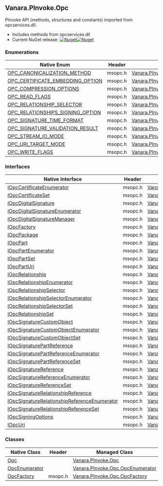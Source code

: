 ## Vanara.PInvoke.Opc  
PInvoke API (methods, structures and constants) imported from opcservices.dll.

- Includes methods from opcservices.dll  
- Current NuGet release: [![Nuget](https://img.shields.io/nuget/v/Vanara.PInvoke.Opc?logo=nuget&style=flat-square)![Nuget](https://img.shields.io/nuget/dt/Vanara.PInvoke.Opc?label=%20&style=flat-square)](https://www.nuget.org/packages/Vanara.PInvoke.Opc)  
### Enumerations  
Native Enum | Header | Managed Enum  
--- | --- | ---  
[OPC_CANONICALIZATION_METHOD](https://www.google.com/search?num=5&q=OPC_CANONICALIZATION_METHOD+site%3Alearn.microsoft.com) | msopc.h | [Vanara.PInvoke.Opc.OPC_CANONICALIZATION_METHOD](https://github.com/dahall/Vanara/search?l=C%23&q=OPC_CANONICALIZATION_METHOD)  
[OPC_CERTIFICATE_EMBEDDING_OPTION](https://www.google.com/search?num=5&q=OPC_CERTIFICATE_EMBEDDING_OPTION+site%3Alearn.microsoft.com) | msopc.h | [Vanara.PInvoke.Opc.OPC_CERTIFICATE_EMBEDDING_OPTION](https://github.com/dahall/Vanara/search?l=C%23&q=OPC_CERTIFICATE_EMBEDDING_OPTION)  
[OPC_COMPRESSION_OPTIONS](https://www.google.com/search?num=5&q=OPC_COMPRESSION_OPTIONS+site%3Alearn.microsoft.com) | msopc.h | [Vanara.PInvoke.Opc.OPC_COMPRESSION_OPTIONS](https://github.com/dahall/Vanara/search?l=C%23&q=OPC_COMPRESSION_OPTIONS)  
[OPC_READ_FLAGS](https://www.google.com/search?num=5&q=OPC_READ_FLAGS+site%3Alearn.microsoft.com) | msopc.h | [Vanara.PInvoke.Opc.OPC_READ_FLAGS](https://github.com/dahall/Vanara/search?l=C%23&q=OPC_READ_FLAGS)  
[OPC_RELATIONSHIP_SELECTOR](https://www.google.com/search?num=5&q=OPC_RELATIONSHIP_SELECTOR+site%3Alearn.microsoft.com) | msopc.h | [Vanara.PInvoke.Opc.OPC_RELATIONSHIP_SELECTOR](https://github.com/dahall/Vanara/search?l=C%23&q=OPC_RELATIONSHIP_SELECTOR)  
[OPC_RELATIONSHIPS_SIGNING_OPTION](https://www.google.com/search?num=5&q=OPC_RELATIONSHIPS_SIGNING_OPTION+site%3Alearn.microsoft.com) | msopc.h | [Vanara.PInvoke.Opc.OPC_RELATIONSHIPS_SIGNING_OPTION](https://github.com/dahall/Vanara/search?l=C%23&q=OPC_RELATIONSHIPS_SIGNING_OPTION)  
[OPC_SIGNATURE_TIME_FORMAT](https://www.google.com/search?num=5&q=OPC_SIGNATURE_TIME_FORMAT+site%3Alearn.microsoft.com) | msopc.h | [Vanara.PInvoke.Opc.OPC_SIGNATURE_TIME_FORMAT](https://github.com/dahall/Vanara/search?l=C%23&q=OPC_SIGNATURE_TIME_FORMAT)  
[OPC_SIGNATURE_VALIDATION_RESULT](https://www.google.com/search?num=5&q=OPC_SIGNATURE_VALIDATION_RESULT+site%3Alearn.microsoft.com) | msopc.h | [Vanara.PInvoke.Opc.OPC_SIGNATURE_VALIDATION_RESULT](https://github.com/dahall/Vanara/search?l=C%23&q=OPC_SIGNATURE_VALIDATION_RESULT)  
[OPC_STREAM_IO_MODE](https://www.google.com/search?num=5&q=OPC_STREAM_IO_MODE+site%3Alearn.microsoft.com) | msopc.h | [Vanara.PInvoke.Opc.OPC_STREAM_IO_MODE](https://github.com/dahall/Vanara/search?l=C%23&q=OPC_STREAM_IO_MODE)  
[OPC_URI_TARGET_MODE](https://www.google.com/search?num=5&q=OPC_URI_TARGET_MODE+site%3Alearn.microsoft.com) | msopc.h | [Vanara.PInvoke.Opc.OPC_URI_TARGET_MODE](https://github.com/dahall/Vanara/search?l=C%23&q=OPC_URI_TARGET_MODE)  
[OPC_WRITE_FLAGS](https://www.google.com/search?num=5&q=OPC_WRITE_FLAGS+site%3Alearn.microsoft.com) | msopc.h | [Vanara.PInvoke.Opc.OPC_WRITE_FLAGS](https://github.com/dahall/Vanara/search?l=C%23&q=OPC_WRITE_FLAGS)  
### Interfaces  
Native Interface | Header | Managed Interface  
--- | --- | ---  
[IOpcCertificateEnumerator](https://www.google.com/search?num=5&q=IOpcCertificateEnumerator+site%3Alearn.microsoft.com) | msopc.h | [Vanara.PInvoke.Opc.IOpcCertificateEnumerator](https://github.com/dahall/Vanara/search?l=C%23&q=IOpcCertificateEnumerator)  
[IOpcCertificateSet](https://www.google.com/search?num=5&q=IOpcCertificateSet+site%3Alearn.microsoft.com) | msopc.h | [Vanara.PInvoke.Opc.IOpcCertificateSet](https://github.com/dahall/Vanara/search?l=C%23&q=IOpcCertificateSet)  
[IOpcDigitalSignature](https://www.google.com/search?num=5&q=IOpcDigitalSignature+site%3Alearn.microsoft.com) | msopc.h | [Vanara.PInvoke.Opc.IOpcDigitalSignature](https://github.com/dahall/Vanara/search?l=C%23&q=IOpcDigitalSignature)  
[IOpcDigitalSignatureEnumerator](https://www.google.com/search?num=5&q=IOpcDigitalSignatureEnumerator+site%3Alearn.microsoft.com) | msopc.h | [Vanara.PInvoke.Opc.IOpcDigitalSignatureEnumerator](https://github.com/dahall/Vanara/search?l=C%23&q=IOpcDigitalSignatureEnumerator)  
[IOpcDigitalSignatureManager](https://www.google.com/search?num=5&q=IOpcDigitalSignatureManager+site%3Alearn.microsoft.com) | msopc.h | [Vanara.PInvoke.Opc.IOpcDigitalSignatureManager](https://github.com/dahall/Vanara/search?l=C%23&q=IOpcDigitalSignatureManager)  
[IOpcFactory](https://www.google.com/search?num=5&q=IOpcFactory+site%3Alearn.microsoft.com) | msopc.h | [Vanara.PInvoke.Opc.IOpcFactory](https://github.com/dahall/Vanara/search?l=C%23&q=IOpcFactory)  
[IOpcPackage](https://www.google.com/search?num=5&q=IOpcPackage+site%3Alearn.microsoft.com) | msopc.h | [Vanara.PInvoke.Opc.IOpcPackage](https://github.com/dahall/Vanara/search?l=C%23&q=IOpcPackage)  
[IOpcPart](https://www.google.com/search?num=5&q=IOpcPart+site%3Alearn.microsoft.com) | msopc.h | [Vanara.PInvoke.Opc.IOpcPart](https://github.com/dahall/Vanara/search?l=C%23&q=IOpcPart)  
[IOpcPartEnumerator](https://www.google.com/search?num=5&q=IOpcPartEnumerator+site%3Alearn.microsoft.com) | msopc.h | [Vanara.PInvoke.Opc.IOpcPartEnumerator](https://github.com/dahall/Vanara/search?l=C%23&q=IOpcPartEnumerator)  
[IOpcPartSet](https://www.google.com/search?num=5&q=IOpcPartSet+site%3Alearn.microsoft.com) | msopc.h | [Vanara.PInvoke.Opc.IOpcPartSet](https://github.com/dahall/Vanara/search?l=C%23&q=IOpcPartSet)  
[IOpcPartUri](https://www.google.com/search?num=5&q=IOpcPartUri+site%3Alearn.microsoft.com) | msopc.h | [Vanara.PInvoke.Opc.IOpcPartUri](https://github.com/dahall/Vanara/search?l=C%23&q=IOpcPartUri)  
[IOpcRelationship](https://www.google.com/search?num=5&q=IOpcRelationship+site%3Alearn.microsoft.com) | msopc.h | [Vanara.PInvoke.Opc.IOpcRelationship](https://github.com/dahall/Vanara/search?l=C%23&q=IOpcRelationship)  
[IOpcRelationshipEnumerator](https://www.google.com/search?num=5&q=IOpcRelationshipEnumerator+site%3Alearn.microsoft.com) | msopc.h | [Vanara.PInvoke.Opc.IOpcRelationshipEnumerator](https://github.com/dahall/Vanara/search?l=C%23&q=IOpcRelationshipEnumerator)  
[IOpcRelationshipSelector](https://www.google.com/search?num=5&q=IOpcRelationshipSelector+site%3Alearn.microsoft.com) | msopc.h | [Vanara.PInvoke.Opc.IOpcRelationshipSelector](https://github.com/dahall/Vanara/search?l=C%23&q=IOpcRelationshipSelector)  
[IOpcRelationshipSelectorEnumerator](https://www.google.com/search?num=5&q=IOpcRelationshipSelectorEnumerator+site%3Alearn.microsoft.com) | msopc.h | [Vanara.PInvoke.Opc.IOpcRelationshipSelectorEnumerator](https://github.com/dahall/Vanara/search?l=C%23&q=IOpcRelationshipSelectorEnumerator)  
[IOpcRelationshipSelectorSet](https://www.google.com/search?num=5&q=IOpcRelationshipSelectorSet+site%3Alearn.microsoft.com) | msopc.h | [Vanara.PInvoke.Opc.IOpcRelationshipSelectorSet](https://github.com/dahall/Vanara/search?l=C%23&q=IOpcRelationshipSelectorSet)  
[IOpcRelationshipSet](https://www.google.com/search?num=5&q=IOpcRelationshipSet+site%3Alearn.microsoft.com) | msopc.h | [Vanara.PInvoke.Opc.IOpcRelationshipSet](https://github.com/dahall/Vanara/search?l=C%23&q=IOpcRelationshipSet)  
[IOpcSignatureCustomObject](https://www.google.com/search?num=5&q=IOpcSignatureCustomObject+site%3Alearn.microsoft.com) | msopc.h | [Vanara.PInvoke.Opc.IOpcSignatureCustomObject](https://github.com/dahall/Vanara/search?l=C%23&q=IOpcSignatureCustomObject)  
[IOpcSignatureCustomObjectEnumerator](https://www.google.com/search?num=5&q=IOpcSignatureCustomObjectEnumerator+site%3Alearn.microsoft.com) | msopc.h | [Vanara.PInvoke.Opc.IOpcSignatureCustomObjectEnumerator](https://github.com/dahall/Vanara/search?l=C%23&q=IOpcSignatureCustomObjectEnumerator)  
[IOpcSignatureCustomObjectSet](https://www.google.com/search?num=5&q=IOpcSignatureCustomObjectSet+site%3Alearn.microsoft.com) | msopc.h | [Vanara.PInvoke.Opc.IOpcSignatureCustomObjectSet](https://github.com/dahall/Vanara/search?l=C%23&q=IOpcSignatureCustomObjectSet)  
[IOpcSignaturePartReference](https://www.google.com/search?num=5&q=IOpcSignaturePartReference+site%3Alearn.microsoft.com) | msopc.h | [Vanara.PInvoke.Opc.IOpcSignaturePartReference](https://github.com/dahall/Vanara/search?l=C%23&q=IOpcSignaturePartReference)  
[IOpcSignaturePartReferenceEnumerator](https://www.google.com/search?num=5&q=IOpcSignaturePartReferenceEnumerator+site%3Alearn.microsoft.com) | msopc.h | [Vanara.PInvoke.Opc.IOpcSignaturePartReferenceEnumerator](https://github.com/dahall/Vanara/search?l=C%23&q=IOpcSignaturePartReferenceEnumerator)  
[IOpcSignaturePartReferenceSet](https://www.google.com/search?num=5&q=IOpcSignaturePartReferenceSet+site%3Alearn.microsoft.com) | msopc.h | [Vanara.PInvoke.Opc.IOpcSignaturePartReferenceSet](https://github.com/dahall/Vanara/search?l=C%23&q=IOpcSignaturePartReferenceSet)  
[IOpcSignatureReference](https://www.google.com/search?num=5&q=IOpcSignatureReference+site%3Alearn.microsoft.com) | msopc.h | [Vanara.PInvoke.Opc.IOpcSignatureReference](https://github.com/dahall/Vanara/search?l=C%23&q=IOpcSignatureReference)  
[IOpcSignatureReferenceEnumerator](https://www.google.com/search?num=5&q=IOpcSignatureReferenceEnumerator+site%3Alearn.microsoft.com) | msopc.h | [Vanara.PInvoke.Opc.IOpcSignatureReferenceEnumerator](https://github.com/dahall/Vanara/search?l=C%23&q=IOpcSignatureReferenceEnumerator)  
[IOpcSignatureReferenceSet](https://www.google.com/search?num=5&q=IOpcSignatureReferenceSet+site%3Alearn.microsoft.com) | msopc.h | [Vanara.PInvoke.Opc.IOpcSignatureReferenceSet](https://github.com/dahall/Vanara/search?l=C%23&q=IOpcSignatureReferenceSet)  
[IOpcSignatureRelationshipReference](https://www.google.com/search?num=5&q=IOpcSignatureRelationshipReference+site%3Alearn.microsoft.com) | msopc.h | [Vanara.PInvoke.Opc.IOpcSignatureRelationshipReference](https://github.com/dahall/Vanara/search?l=C%23&q=IOpcSignatureRelationshipReference)  
[IOpcSignatureRelationshipReferenceEnumerator](https://www.google.com/search?num=5&q=IOpcSignatureRelationshipReferenceEnumerator+site%3Alearn.microsoft.com) | msopc.h | [Vanara.PInvoke.Opc.IOpcSignatureRelationshipReferenceEnumerator](https://github.com/dahall/Vanara/search?l=C%23&q=IOpcSignatureRelationshipReferenceEnumerator)  
[IOpcSignatureRelationshipReferenceSet](https://www.google.com/search?num=5&q=IOpcSignatureRelationshipReferenceSet+site%3Alearn.microsoft.com) | msopc.h | [Vanara.PInvoke.Opc.IOpcSignatureRelationshipReferenceSet](https://github.com/dahall/Vanara/search?l=C%23&q=IOpcSignatureRelationshipReferenceSet)  
[IOpcSigningOptions](https://www.google.com/search?num=5&q=IOpcSigningOptions+site%3Alearn.microsoft.com) | msopc.h | [Vanara.PInvoke.Opc.IOpcSigningOptions](https://github.com/dahall/Vanara/search?l=C%23&q=IOpcSigningOptions)  
[IOpcUri](https://www.google.com/search?num=5&q=IOpcUri+site%3Alearn.microsoft.com) | msopc.h | [Vanara.PInvoke.Opc.IOpcUri](https://github.com/dahall/Vanara/search?l=C%23&q=IOpcUri)  
### Classes  
Native Class | Header | Managed Class  
--- | --- | ---  
[Opc](https://www.google.com/search?num=5&q=Opc+site%3Alearn.microsoft.com) |  | [Vanara.PInvoke.Opc](https://github.com/dahall/Vanara/search?l=C%23&q=Opc)  
[OpcEnumerator](https://www.google.com/search?num=5&q=OpcEnumerator+site%3Alearn.microsoft.com) |  | [Vanara.PInvoke.Opc.OpcEnumerator](https://github.com/dahall/Vanara/search?l=C%23&q=OpcEnumerator%602)  
[OpcFactory](https://www.google.com/search?num=5&q=OpcFactory+site%3Alearn.microsoft.com) | msopc.h | [Vanara.PInvoke.Opc.OpcFactory](https://github.com/dahall/Vanara/search?l=C%23&q=OpcFactory)  
